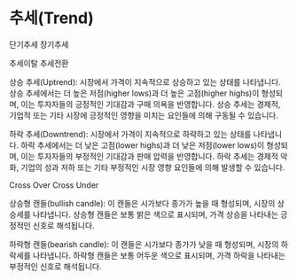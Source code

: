# 추세(Trend)



단기추세
장기추세

추세이탈
추세전환

상승 추세(Uptrend): 시장에서 가격이 지속적으로 상승하고 있는 상태를 나타냅니다. 상승 추세에서는 더 높은 저점(higher lows)과 더 높은 고점(higher highs)이 형성되며, 이는 투자자들의 긍정적인 기대감과 구매 의욕을 반영합니다. 상승 추세는 경제적, 기업적 또는 기타 시장에 긍정적인 영향을 미치는 요인들에 의해 구동될 수 있습니다.

하락 추세(Downtrend): 시장에서 가격이 지속적으로 하락하고 있는 상태를 나타냅니다. 하락 추세에서는 더 낮은 고점(lower highs)과 더 낮은 저점(lower lows)이 형성되며, 이는 투자자들의 부정적인 기대감과 판매 압력을 반영합니다. 하락 추세는 경제적 악화, 기업의 성과 저하 또는 기타 부정적인 시장 영향 요인들에 의해 발생할 수 있습니다.

Cross Over
Cross Under

상승형 캔들(bullish candle): 이 캔들은 시가보다 종가가 높을 때 형성되며, 시장의 상승세를 나타냅니다. 상승형 캔들은 보통 밝은 색으로 표시되며, 가격 상승을 나타내는 긍정적인 신호로 해석됩니다.

하락형 캔들(bearish candle): 이 캔들은 시가보다 종가가 낮을 때 형성되며, 시장의 하락세를 나타냅니다. 하락형 캔들은 보통 어두운 색으로 표시되며, 가격 하락을 나타내는 부정적인 신호로 해석됩니다.
